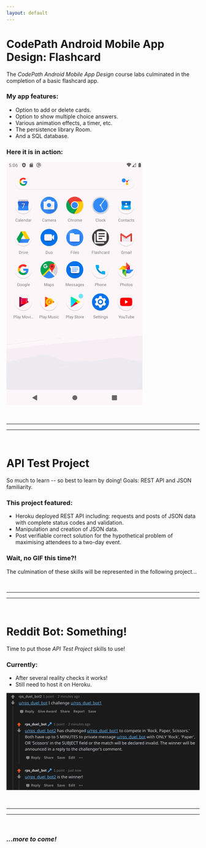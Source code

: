 ```yaml
---
layout: default
---
```

# CodePath Android Mobile App Design: Flashcard

The _CodePath Android Mobile App Design_ course labs culminated in the completion of a basic flashcard app. 

### My app features:

* Option to add or delete cards.
* Option to show multiple choice answers.
* Various animation effects, a timer, etc.
* The persistence library Room.
* And a SQL database.

### Here it is in action:

![FlashcardGif](/img/flashcard_app.gif)

&nbsp;

---
---

&nbsp;

# API Test Project

So much to learn -- so best to learn by doing! Goals: REST API and JSON familiarity.

### This project featured:

* Heroku deployed REST API including: requests and  posts of JSON data with complete status codes and validation.
* Manipulation and creation of JSON data.
* Post verifiable correct solution for the hypothetical problem of maximising attendees to a two-day event.

### Wait, no GIF this time?!

The culmination of these skills will be represented in the following project...

&nbsp;

---
---

&nbsp;

# Reddit Bot: Something!

Time to put those _API Test Project_ skills to use!

### Currently:

* After several reality checks it works!
* Still need to host it on Heroku.

![Win](/img/bot_winner.png)

&nbsp;

---
---

&nbsp;


### *...more to come!*